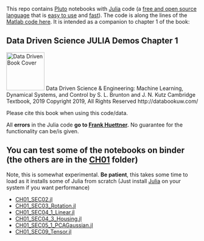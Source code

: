 This repo contains [Pluto](https://github.com/fonsp/Pluto.jl) notebooks with [Julia](https://en.wikipedia.org/wiki/Julia_(programming_language)) code (a [free and open source language](https://github.com/JuliaLang/julia/blob/master/LICENSE.md) that is [easy to use](https://www.nature.com/articles/d41586-019-02310-3) and [fast](https://julialang.org/benchmarks/)). The code is along the lines of the [Matlab code here](https://github.com/dylewsky/Data_Driven_Science_Python_Demos). It is intended as a companion to chapter 1 of the book:  

## Data Driven Science JULIA Demos Chapter 1

<img src="http://www.databookuw.com/files/stacks-image-5bffc53-882x1200.png" alt="Data Driven Book Cover" width="100"/>
Data Driven Science & Engineering: Machine Learning, Dynamical Systems, and Control  
by S. L. Brunton and J. N. Kutz  
Cambridge Textbook, 2019  
Copyright 2019, All Rights Reserved  
http://databookuw.com/

Please cite this book when using this code/data. 

All **errors** in the Julia code **go to [Frank Huettner](https://frankhuettner.de).** No guarantee for the functionality can be/is given.

## You can test some of the notebooks on binder (the others are in the [CH01](https://github.com/frankhuettner/Data_Driven_Science_Julia_Demos_Ch1/tree/main/CH01) folder)
Note, this is somewhat experimental. **Be patient**, this takes some time to load as it installs some of Julia from scratch (Just install [Julia](https://julialang.org/downloads/) on your system if you want performance)

* [CH01_SEC02.jl](https://binder.plutojl.org/open?url=https%253A%252F%252Fgithub.com%252Ffrankhuettner%252FData_Driven_Science_Julia_Demos_Ch1%252Fblob%252Fmain%252FBinderVersion%252FCH01_SEC02.jl%253Fraw%253Dtrue)
* [CH01_SEC03_Rotation.jl](https://binder.plutojl.org/open?url=https%253A%252F%252Fgithub.com%252Ffrankhuettner%252FData_Driven_Science_Julia_Demos_Ch1%252Fblob%252Fmain%252FBinderVersion%252FCH01_SEC03_Rotation.jl%253Fraw%253Dtrue)
* [CH01_SEC04_1_Linear.jl](https://binder.plutojl.org/open?url=https%253A%252F%252Fgithub.com%252Ffrankhuettner%252FData_Driven_Science_Julia_Demos_Ch1%252Fblob%252Fmain%252FBinderVersion%252FCH01_SEC04_1_Linear.jl%253Fraw%253Dtrue)
* [CH01_SEC04_3_Housing.jl](https://binder.plutojl.org/open?url=https%253A%252F%252Fgithub.com%252Ffrankhuettner%252FData_Driven_Science_Julia_Demos_Ch1%252Fblob%252Fmain%252FBinderVersion%252FCH01_SEC04_3_Housing.jl%253Fraw%253Dtrue)
* [CH01_SEC05_1_PCAGaussian.jl](https://binder.plutojl.org/open?url=https%253A%252F%252Fgithub.com%252Ffrankhuettner%252FData_Driven_Science_Julia_Demos_Ch1%252Fblob%252Fmain%252FBinderVersion%252FCH01_SEC05_1_PCAGaussian.jl%253Fraw%253Dtrue)
* [CH01_SEC09_Tensor.jl](https://binder.plutojl.org/open?url=https%253A%252F%252Fgithub.com%252Ffrankhuettner%252FData_Driven_Science_Julia_Demos_Ch1%252Fblob%252Fmain%252FBinderVersion%252FCH01_SEC09_Tensor.jl%253Fraw%253Dtrue)


